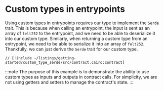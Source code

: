 # Custom types in entrypoints

Using custom types in entrypoints requires our type to implement the `Serde` trait. This is because when calling an entrypoint, the input is sent as an array of `felt252` to the entrypoint, and we need to be able to deserialize it into our custom type. Similarly, when returning a custom type from an entrypoint, we need to be able to serialize it into an array of `felt252`.
Thankfully, we can just derive the `Serde` trait for our custom type.

```cairo
// [!include ~/listings/getting-started/custom_type_serde/src/contract.cairo:contract]
```

:::note
The purpose of this example is to demonstrate the ability to use custom types as inputs and outputs in contract calls. For simplicity, we are not using getters and setters to manage the contract's state.
:::
